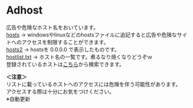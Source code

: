 # **Adhost**

広告や危険なホスト名をおいています。\
[hosts](./hosts) → windowsやlinuxなどのhostsファイルに追記すると広告や危険なサイトへのアクセスを制限することができます。\
[hosts2](./hosts2) → hostsを 0.0.0.0 で表示したものです。\
[hostlist.txt](hostlist.txt) → ホスト名の一覧です。煮るなり焼くなりどうぞｗ\
登録されているホストは[こちら](https://api.flarebrow.com/adhost)から検索できます。

<strong>＜注意＞</strong>\
リストに載っているホストへのアクセスには危険を伴う可能性があります。\
アクセスする際は十分にお気をつけください。\
※自動更新

